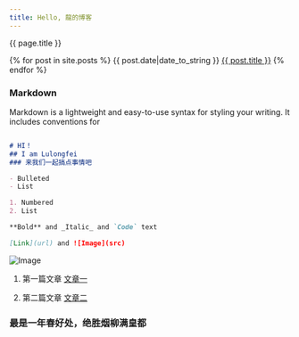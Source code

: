 ```yaml
---
title: Hello, 龍的博客
---
```

{{ page.title }}


{% for post in site.posts %}
{{ post.date|date_to_string }} <a href='{{ site.baseurl }}{{ post.url }}'>{{ post.title }}</a>
{% endfor %}


### Markdown

Markdown is a lightweight and easy-to-use syntax for styling your writing. It includes conventions for

```markdown

# HI！
## I am Lulongfei
### 来我们一起搞点事情吧 

- Bulleted
- List

1. Numbered
2. List

**Bold** and _Italic_ and `Code` text

[Link](url) and ![Image](src)
```

 ![Image](https://spring-packer.github.io/parker/1.jpg)

1. 第一篇文章 [文章一](https://spring-packer.github.io/parker/2019/05/21/my_first_article.html)

2. 第二篇文章 [文章二](https://spring-packer.github.io/parker/2019/05/21/my_first_article.html)


### 最是一年春好处，绝胜烟柳满皇都


